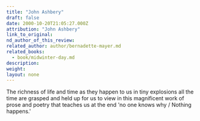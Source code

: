 ```yaml
---
title: "John Ashbery"
draft: false
date: 2000-10-20T21:05:27.000Z
attribution: "John Ashbery"
link_to_original:
nd_author_of_this_review:
related_author: author/bernadette-mayer.md
related_books:
  - book/midwinter-day.md
description:
weight:
layout: none
---
```

The richness of life and time as they happen to us in tiny explosions all the time are grasped and held up for us to view in this magnificent work of prose and poetry that teaches us at the end 'no one knows why / Nothing happens.'

